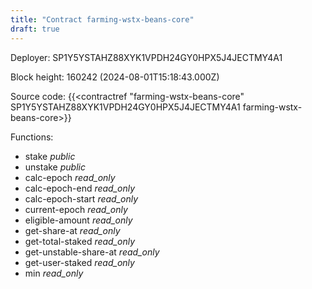 ```yaml
---
title: "Contract farming-wstx-beans-core"
draft: true
---
```

Deployer: SP1Y5YSTAHZ88XYK1VPDH24GY0HPX5J4JECTMY4A1


 



Block height: 160242 (2024-08-01T15:18:43.000Z)

Source code: {{<contractref "farming-wstx-beans-core" SP1Y5YSTAHZ88XYK1VPDH24GY0HPX5J4JECTMY4A1 farming-wstx-beans-core>}}

Functions:

* stake _public_
* unstake _public_
* calc-epoch _read_only_
* calc-epoch-end _read_only_
* calc-epoch-start _read_only_
* current-epoch _read_only_
* eligible-amount _read_only_
* get-share-at _read_only_
* get-total-staked _read_only_
* get-unstable-share-at _read_only_
* get-user-staked _read_only_
* min _read_only_
